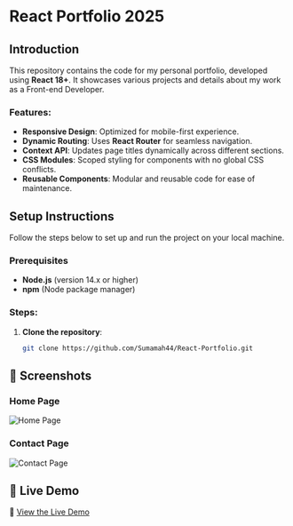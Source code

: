 # React Portfolio 2025

## Introduction

This repository contains the code for my personal portfolio, developed using **React 18+**. It showcases various projects and details about my work as a Front-end Developer. 

### Features:
- **Responsive Design**: Optimized for mobile-first experience.
- **Dynamic Routing**: Uses **React Router** for seamless navigation.
- **Context API**: Updates page titles dynamically across different sections.
- **CSS Modules**: Scoped styling for components with no global CSS conflicts.
- **Reusable Components**: Modular and reusable code for ease of maintenance.

## Setup Instructions

Follow the steps below to set up and run the project on your local machine.

### Prerequisites

- **Node.js** (version 14.x or higher)
- **npm** (Node package manager)

### Steps:

1. **Clone the repository**:

   ```bash
   git clone https://github.com/Sumamah44/React-Portfolio.git


## 📸 Screenshots

### Home Page
![Home Page](https://raw.githubusercontent.com/Sumamah44/React-Portfolio/608fd2b8013d1f43c64e3c26bc8a115d7f792b64/src/assets/images/Picture1.png)

### Contact Page
![Contact Page](https://raw.githubusercontent.com/Sumamah44/React-Portfolio/608fd2b8013d1f43c64e3c26bc8a115d7f792b64/src/assets/images/Picture2.png)

## 🚀 Live Demo

🔗 [View the Live Demo](https://sumamah44.github.io/React-Portfolio/)

